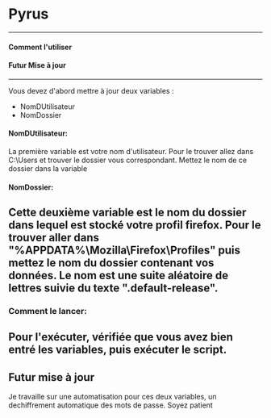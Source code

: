 # Pyrus
----
#### Comment l'utiliser
#### Futur Mise à jour
----
Vous devez d'abord mettre à jour deux variables :
- NomDUtilisateur
- NomDossier

#### NomDUtilisateur:
La première variable est votre nom d'utilisateur.
Pour le trouver allez dans C:\Users et trouver le dossier vous correspondant.
Mettez le nom de ce dossier dans la variable

#### NomDossier:
Cette deuxième variable est le nom du dossier dans lequel est stocké votre profil firefox.
Pour le trouver aller dans "%APPDATA%\Mozilla\Firefox\Profiles" puis mettez le nom du dossier contenant vos données. Le nom est une suite aléatoire de lettres suivie du texte ".default-release".
----
### Comment le lancer:
Pour l'exécuter, vérifiée que vous avez bien entré les variables, puis exécuter le script.
----
## Futur mise à jour
Je travaille sur une automatisation pour ces deux variables, un dechiffrement automatique des mots de passe.
Soyez patient